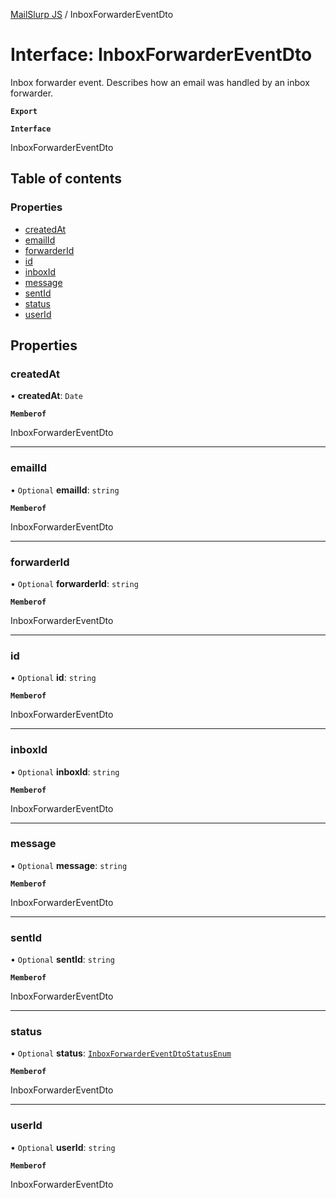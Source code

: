 [MailSlurp JS](../README.md) / InboxForwarderEventDto

# Interface: InboxForwarderEventDto

Inbox forwarder event. Describes how an email was handled by an inbox forwarder.

**`Export`**

**`Interface`**

InboxForwarderEventDto

## Table of contents

### Properties

- [createdAt](InboxForwarderEventDto.md#createdat)
- [emailId](InboxForwarderEventDto.md#emailid)
- [forwarderId](InboxForwarderEventDto.md#forwarderid)
- [id](InboxForwarderEventDto.md#id)
- [inboxId](InboxForwarderEventDto.md#inboxid)
- [message](InboxForwarderEventDto.md#message)
- [sentId](InboxForwarderEventDto.md#sentid)
- [status](InboxForwarderEventDto.md#status)
- [userId](InboxForwarderEventDto.md#userid)

## Properties

### createdAt

• **createdAt**: `Date`

**`Memberof`**

InboxForwarderEventDto

___

### emailId

• `Optional` **emailId**: `string`

**`Memberof`**

InboxForwarderEventDto

___

### forwarderId

• `Optional` **forwarderId**: `string`

**`Memberof`**

InboxForwarderEventDto

___

### id

• `Optional` **id**: `string`

**`Memberof`**

InboxForwarderEventDto

___

### inboxId

• `Optional` **inboxId**: `string`

**`Memberof`**

InboxForwarderEventDto

___

### message

• `Optional` **message**: `string`

**`Memberof`**

InboxForwarderEventDto

___

### sentId

• `Optional` **sentId**: `string`

**`Memberof`**

InboxForwarderEventDto

___

### status

• `Optional` **status**: [`InboxForwarderEventDtoStatusEnum`](../enums/InboxForwarderEventDtoStatusEnum.md)

**`Memberof`**

InboxForwarderEventDto

___

### userId

• `Optional` **userId**: `string`

**`Memberof`**

InboxForwarderEventDto
